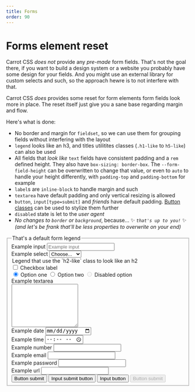 ```yaml
---
title: Forms
order: 90
---
```


# Forms element reset

Carrot CSS _does not_ provide any _pre-made_ form fields.
That's not the goal there, if you want to build a design system or a website you probably have some design for your fields.
And you might use an external library for custom selects and such, so the approach hewre is to not interfere with that.

Carrot CSS _does_ provides some reset for form elements form fields look more in place.
The reset itself just give you a sane base regarding margin and flow.

Here's what is done:

- No border and margin for `fieldset`, so we can use them for grouping fields without interfering with the layout
- `legend` looks like an h3, and titles utilitites classes (`.h1-like` to `h5-like`) can also be used
- All fields that _look like_ `text` fields have consistent padding and a `rem` defined height. They also have `box-sizing: border-box`. The `--form-field-height` can be overwritten to change that value, or even to `auto` to handle your height differently, with `padding-top` and `padding-bottom` for example
- `label`s are `inline-block` to handle margin and such
- `textarea` have default padding and only vertical resizing is allowed
- `button`, `input[type=submit]` and _friends_ have default padding. [Button classes](/documentation/buttons/) can be used to stylize them further
- `disabled` state is let to the _user agent_
- _No changes to `border` or `background`_, because...
  ✨ _`that's up to you!`_ ✨
  _(and let's be frank that'll be less properties to overwrite on your end)_

<form class="preview-dark">
  <fieldset class="stack">
    <legend>That's a default form legend</legend>
    <div>
      <label for="input">Example input</label>
      <input type="text" id="input" placeholder="Example input">
    </div>
    <div>
      <label for="select">Example select</label>
      <select id="select">
        <option value="">Choose...</option>
        <optgroup label="Option group 1">
          <option value="">Option 1</option>
          <option value="">Option 2</option>
          <option value="">Option 3</option>
        </optgroup>
        <optgroup label="Option group 2">
          <option value="">Option 4</option>
          <option value="">Option 5</option>
          <option value="">Option 6</option>
        </optgroup>
      </select>
    </div>
    <legend class="h2-like">Legend that use the `h2-like` class to look like an h2</legend>
    <div>
      <label>
        <input type="checkbox" value="">
        Checkbox label
      </label>
    </div>
    <div>
      <label>
        <input type="radio" name="radioValue" value="option1" checked="">
        Option one 
      </label>
      <label>
        <input type="radio" name="radioValue" value="option2">
        Option two 
      </label>
      <label>
        <input type="radio" name="radioValue" value="option3" disabled="">
        Disabled option
      </label>
    </div>
    <div>
      <label for="textarea">Example textarea</label><br/>
      <textarea id="textarea" rows="3" style="height: 118px;"></textarea>
    </div>
    <div>
      <label for="date">Example date</label>
      <input type="date" id="date">
    </div>
    <div>
      <label for="time">Example time</label>
      <input type="time" id="time">
    </div>
    <div>
      <label for="number">Example number</label>
      <input type="number" id="number">
    </div>
    <div>
      <label for="email">Example email</label>
      <input type="email" id="email">
    </div>
    <div>
      <label for="password">Example password</label>
      <input type="password" id="password">
    </div>
    <div>
      <label for="url">Example url</label>
      <input type="url" id="url">
    </div>
    <div>
      <button type="submit">Button submit</button>
      <input type="submit" value="Input submit button">
      <input type="button" value="Input button">
      <button type="submit" disabled="true">Button submit</button>
    </div>
  </fieldset>
</form>
